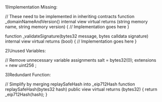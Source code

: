 1)Implementation Missing:

// These need to be implemented in inheriting contracts
function _domainNameAndVersion() internal view virtual returns (string memory name, string memory version) {
    // Implementation goes here
}

function _validateSignature(bytes32 message, bytes calldata signature) internal view virtual returns (bool) {
    // Implementation goes here
}

2)Unused Variables:

// Remove unnecessary variable assignments
salt = bytes32(0);
extensions = new uint256 ;

3)Redundant Function:

// Simplify by merging replaySafeHash into _eip712Hash
function replaySafeHash(bytes32 hash) public view virtual returns (bytes32) {
    return _eip712Hash(hash);
}
